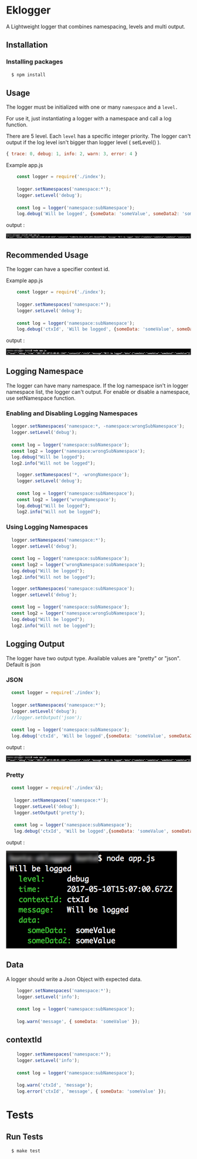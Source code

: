 # Eklogger

A Lightweight logger that combines namespacing, levels and multi output.

## Installation

### Installing packages

``` bash
  $ npm install
```

## Usage
The logger must be initialized with one or many `namespace` and a `level.`

For use it, just instantiating a logger with a namespace and call a log function.

There are 5 level. Each `level` has a specific integer priority. The logger can't output if the log level isn't bigger than logger level ( setLevel() ).

``` js
{ trace: 0, debug: 1, info: 2, warn: 3, error: 4 }
```

Example app.js

``` js
    const logger = require('./index');
    
    logger.setNamespaces('namespace:*');
    logger.setLevel('debug');
    
    const log = logger('namespace:subNamespace');
    log.debug('Will be logged', {someData: 'someValue', someData2: 'someValue'});
```
output : 

![Example](docs/images/exemple_usage1.png)
## Recommended Usage

The logger can have a specifier context id.

Example app.js

``` js
    const logger = require('./index');
    
    logger.setNamespaces('namespace:*');
    logger.setLevel('debug');
    
    const log = logger('namespace:subNamespace');
    log.debug('ctxId', 'Will be logged', {someData: 'someValue', someData2: 'someValue'});
```
output : 

![Example](docs/images/exemple_usage2.png)

## Logging Namespace

The logger can have many namespace. If the log namespace isn't in logger namespace list, the logger can't output. For enable or disable a namespace, use setNamespace function.

### Enabling and Disabling Logging Namespaces

``` js
  logger.setNamespaces('namespace:*, -namespace:wrongSubNamespace');
  logger.setLevel('debug');
  
  const log = logger('namespace:subNamespace');
  const log2 = logger('namespace:wrongSubNamespace');
  log.debug("Will be logged");
  log2.info("Will not be logged");
```

``` js
    logger.setNamespaces('*, -wrongNamespace');
    logger.setLevel('debug');
    
    const log = logger('namespace:subNamespace');
    const log2 = logger('wrongNamespace');
    log.debug("Will be logged");
    log2.info("Will not be logged");
```

### Using Logging Namespaces

``` js
  logger.setNamespaces('namespace:*');
  logger.setLevel('debug');
  
  const log = logger('namespace:subNamespace');
  const log2 = logger('wrongNamespace:subNamespace');
  log.debug("Will be logged");
  log2.info("Will not be logged");
```

``` js
  logger.setNamespaces('namespace:subNamespace');
  logger.setLevel('debug');
  
  const log = logger('namespace:subNamespace');
  const log2 = logger('namespace:wrongSubNamespace');
  log.debug("Will be logged");
  log2.info("Will not be logged");
```

## Logging Output

The logger have two output type. Available values are "pretty" or "json". Default is json

### JSON

``` js
  const logger = require('./index');
      
  logger.setNamespaces('namespace:*');
  logger.setLevel('debug');
  //logger.setOutput('json');
      
  const log = logger('namespace:subNamespace');
  log.debug('ctxId', 'Will be logged',{someData: 'someValue', someData2: 'someValue'});
```
output : 

![Example](docs/images/exemple_usage2.png)

### Pretty

``` js
  const logger = require('./index'&);
      
   logger.setNamespaces('namespace:*');
   logger.setLevel('debug');
   logger.setOutput('pretty');
   
   const log = logger('namespace:subNamespace');
   log.debug('ctxId', 'Will be logged',{someData: 'someValue', someData2: 'someValue'});
```
output : 

![Example](docs/images/exemple_pretty.png)

## Data

A logger should write a Json Object with expected data.

``` js
    logger.setNamespaces('namespace:*');
    logger.setLevel('info');
    
    const log = logger('namespace:subNamespace');
    
    log.warn('message', { someData: 'someValue' });
```

## contextId

``` js
    logger.setNamespaces('namespace:*');
    logger.setLevel('info');
    
    const log = logger('namespace:subNamespace');
    
    log.warn('ctxId', 'message');
    log.error('ctxId', 'message', { someData: 'someValue' });
```

# Tests

## Run Tests

``` bash
  $ make test
```